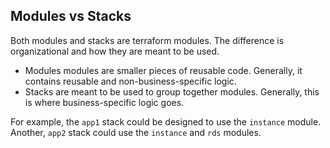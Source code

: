 ## Modules vs Stacks

Both modules and stacks are terraform modules. The difference is organizational and how they are meant to be used.

* Modules modules are smaller pieces of reusable code. Generally, it contains reusable and non-business-specific logic.
* Stacks are meant to be used to group together modules. Generally, this is where business-specific logic goes.

For example, the `app1` stack could be designed to use the `instance` module. Another, `app2` stack could use the `instance` and `rds` modules.
